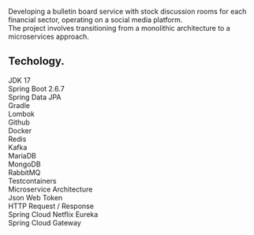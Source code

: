 
Developing a bulletin board service with stock discussion rooms for each financial sector, operating on a social media platform.    
The project involves transitioning from a monolithic architecture to a microservices approach.


## Techology.

JDK 17    
Spring Boot 2.6.7   
Spring Data JPA   
Gradle   
Lombok   
Github   
Docker   
Redis   
Kafka   
MariaDB    
MongoDB    
RabbitMQ   
Testcontainers   
Microservice Architecture   
Json Web Token   
HTTP Request / Response   
Spring Cloud Netflix Eureka   
Spring Cloud Gateway   

